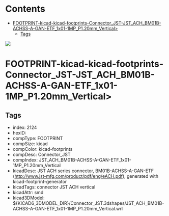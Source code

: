 



Contents
========

* [FOOTPRINT-kicad-kicad-footprints-Connector_JST-JST_ACH_BM01B-ACHSS-A-GAN-ETF_1x01-1MP_P1.20mm_Vertical>](#footprint-kicad-kicad-footprints-connector_jst-jst_ach_bm01b-achss-a-gan-etf_1x01-1mp_p120mm_vertical)
	* [Tags](#tags)
  
![][im]
# FOOTPRINT-kicad-kicad-footprints-Connector_JST-JST_ACH_BM01B-ACHSS-A-GAN-ETF_1x01-1MP_P1.20mm_Vertical>

## Tags

- index: 2124
- hexID: 
- oompType: FOOTPRINT
- oompSize: kicad
- oompColor: kicad-footprints
- oompDesc: Connector_JST
- oompIndex: JST_ACH_BM01B-ACHSS-A-GAN-ETF_1x01-1MP_P1.20mm_Vertical
- kicadDesc: JST ACH series connector, BM01B-ACHSS-A-GAN-ETF (http://www.jst-mfg.com/product/pdf/eng/eACH.pdf), generated with kicad-footprint-generator
- kicadTags: connector JST ACH vertical
- kicadAttr: smd
- kicad3DModel: ${KICAD6_3DMODEL_DIR}/Connector_JST.3dshapes/JST_ACH_BM01B-ACHSS-A-GAN-ETF_1x01-1MP_P1.20mm_Vertical.wrl



[im]: image.png
